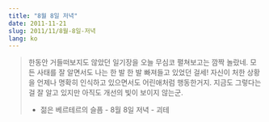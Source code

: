 ```yaml
---
title: "8월 8일 저녁"
date: 2011-11-21
slug: 2011/11/8월-8일-저녁
lang: ko
---
```


> 한동안 거들떠보지도 않았던 일기장을 오늘 무심코 펼쳐보고는 깜짝 놀랐네. 모든 사태를 잘 알면서도 나는 한 발 한 발 빠져들고 있었던 걸세! 자신이 처한 상황을 언제나 명확히 인식하고 있으면서도 어린애처럼 행동한거지. 지금도 그렇다는 걸 잘 알고 있지만 아직도 개선의 빛이 보이지 않는군.
> 
> - 젊은 베르테르의 슬픔 - 8월 8일 저녁 - 괴테

